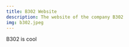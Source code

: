 ```yaml
---
title: B302 Website
description: The website of the company B302
img: b302.jpeg
---
```


B302 is cool
